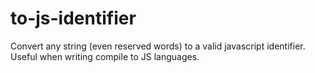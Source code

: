 # to-js-identifier
Convert any string (even reserved words) to a valid javascript identifier. Useful when writing compile to JS languages.
